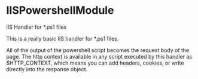 # IISPowershellModule
IIS Handler for *.ps1 files

This is a really basic IIS handler for *.ps1 files.

All of the output of the powershell script becomes the request body of the page. 
The http context is available in any script executed by this handler as $HTTP_CONTEXT,
which means you can add headers, cookies, or write directly into the response object.

